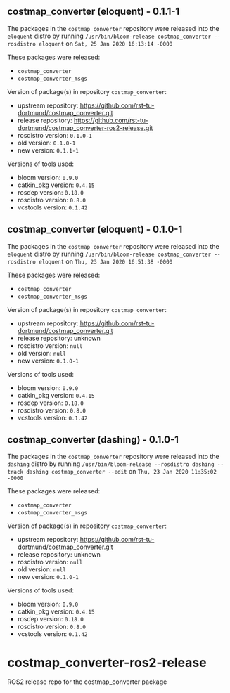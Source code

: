## costmap_converter (eloquent) - 0.1.1-1

The packages in the `costmap_converter` repository were released into the `eloquent` distro by running `/usr/bin/bloom-release costmap_converter --rosdistro eloquent` on `Sat, 25 Jan 2020 16:13:14 -0000`

These packages were released:
- `costmap_converter`
- `costmap_converter_msgs`

Version of package(s) in repository `costmap_converter`:

- upstream repository: https://github.com/rst-tu-dortmund/costmap_converter.git
- release repository: https://github.com/rst-tu-dortmund/costmap_converter-ros2-release.git
- rosdistro version: `0.1.0-1`
- old version: `0.1.0-1`
- new version: `0.1.1-1`

Versions of tools used:

- bloom version: `0.9.0`
- catkin_pkg version: `0.4.15`
- rosdep version: `0.18.0`
- rosdistro version: `0.8.0`
- vcstools version: `0.1.42`


## costmap_converter (eloquent) - 0.1.0-1

The packages in the `costmap_converter` repository were released into the `eloquent` distro by running `/usr/bin/bloom-release costmap_converter --rosdistro eloquent` on `Thu, 23 Jan 2020 16:51:38 -0000`

These packages were released:
- `costmap_converter`
- `costmap_converter_msgs`

Version of package(s) in repository `costmap_converter`:

- upstream repository: https://github.com/rst-tu-dortmund/costmap_converter.git
- release repository: unknown
- rosdistro version: `null`
- old version: `null`
- new version: `0.1.0-1`

Versions of tools used:

- bloom version: `0.9.0`
- catkin_pkg version: `0.4.15`
- rosdep version: `0.18.0`
- rosdistro version: `0.8.0`
- vcstools version: `0.1.42`


## costmap_converter (dashing) - 0.1.0-1

The packages in the `costmap_converter` repository were released into the `dashing` distro by running `/usr/bin/bloom-release --rosdistro dashing --track dashing costmap_converter --edit` on `Thu, 23 Jan 2020 11:35:02 -0000`

These packages were released:
- `costmap_converter`
- `costmap_converter_msgs`

Version of package(s) in repository `costmap_converter`:

- upstream repository: https://github.com/rst-tu-dortmund/costmap_converter.git
- release repository: unknown
- rosdistro version: `null`
- old version: `null`
- new version: `0.1.0-1`

Versions of tools used:

- bloom version: `0.9.0`
- catkin_pkg version: `0.4.15`
- rosdep version: `0.18.0`
- rosdistro version: `0.8.0`
- vcstools version: `0.1.42`


# costmap_converter-ros2-release
ROS2 release repo for the costmap_converter package 
